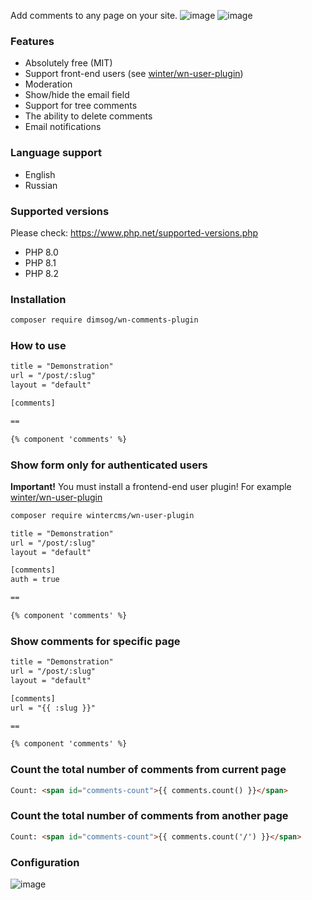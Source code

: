 Add comments to any page on your site.
![image](https://user-images.githubusercontent.com/904958/209522089-da572948-8d5f-4e01-ab7d-604691f9a85d.png)
![image](https://user-images.githubusercontent.com/904958/209521953-3ae2ab52-b63d-4d80-b33d-7a0a63bf61ed.png)

### Features
* Absolutely free (MIT)
* Support front-end users (see [winter/wn-user-plugin](https://github.com/wintercms/wn-user-plugin))
* Moderation
* Show/hide the email field
* Support for tree comments
* The ability to delete comments
* Email notifications

### Language support
* English
* Russian

### Supported versions
Please check: https://www.php.net/supported-versions.php
* PHP 8.0
* PHP 8.1
* PHP 8.2

### Installation
```bash
composer require dimsog/wn-comments-plugin
```

### How to use
```html
title = "Demonstration"
url = "/post/:slug"
layout = "default"

[comments]

==

{% component 'comments' %}

```

### Show form only for authenticated users
<strong>Important!</strong>
You must install a frontend-end user plugin! For example [winter/wn-user-plugin](https://github.com/wintercms/wn-user-plugin)
```bash
composer require wintercms/wn-user-plugin
```
```html
title = "Demonstration"
url = "/post/:slug"
layout = "default"

[comments]
auth = true

==

{% component 'comments' %}

```

### Show comments for specific page
```html
title = "Demonstration"
url = "/post/:slug"
layout = "default"

[comments]
url = "{{ :slug }}"

==

{% component 'comments' %}
```


### Count the total number of comments from current page
```html
Count: <span id="comments-count">{{ comments.count() }}</span>
```

### Count the total number of comments from another page
```html
Count: <span id="comments-count">{{ comments.count('/') }}</span>
```


### Configuration
![image](https://user-images.githubusercontent.com/904958/211208685-4f0603da-1bef-4fba-9791-f25460b3a2da.png)